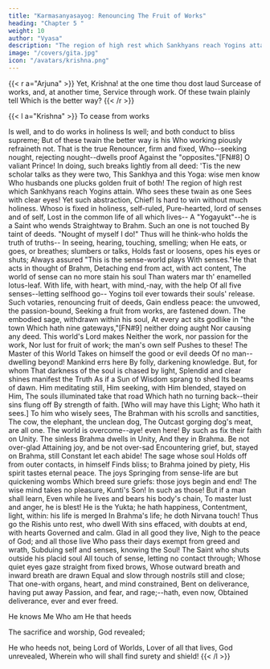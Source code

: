 ```yaml
---
title: "Karmasanyasayog: Renouncing The Fruit of Works"
heading: "Chapter 5 "
weight: 10
author: "Vyasa"
description: "The region of high rest which Sankhyans reach Yogins attain"
image: "/covers/gita.jpg"
icon: "/avatars/krishna.png"
---
```




{{< r a="Arjuna" >}}
Yet, Krishna! at the one time thou dost laud
Surcease of works, and, at another time,
Service through work. Of these twain plainly tell
Which is the better way?
{{< /r >}}


{{< l a="Krishna" >}}
To cease from works

Is well, and to do works in holiness
Is well; and both conduct to bliss supreme;
But of these twain the better way is his
Who working piously refraineth not.
That is the true Renouncer, firm and fixed,
Who--seeking nought, rejecting nought--dwells proof
Against the "opposites."[FN#8] O valiant Prince!
In doing, such breaks lightly from all deed:
'Tis the new scholar talks as they were two,
This Sankhya and this Yoga: wise men know
Who husbands one plucks golden fruit of both!
The region of high rest which Sankhyans reach
Yogins attain. Who sees these twain as one
Sees with clear eyes! Yet such abstraction, Chief!
Is hard to win without much holiness.
Whoso is fixed in holiness, self-ruled,
Pure-hearted, lord of senses and of self,
Lost in the common life of all which lives--
A "Yogayukt"--he is a Saint who wends
Straightway to Brahm. Such an one is not touched
By taint of deeds. "Nought of myself I do!"
Thus will he think-who holds the truth of truths--
In seeing, hearing, touching, smelling; when
He eats, or goes, or breathes; slumbers or talks,
Holds fast or loosens, opes his eyes or shuts;
Always assured "This is the sense-world plays
With senses."He that acts in thought of Brahm,
Detaching end from act, with act content,
The world of sense can no more stain his soul
Than waters mar th' enamelled lotus-leaf.
With life, with heart, with mind,-nay, with the help
Of all five senses--letting selfhood go--
Yogins toil ever towards their souls' release.
Such votaries, renouncing fruit of deeds,
Gain endless peace: the unvowed, the passion-bound,
Seeking a fruit from works, are fastened down.
The embodied sage, withdrawn within his soul,
At every act sits godlike in "the town
Which hath nine gateways,"[FN#9] neither doing aught
Nor causing any deed. This world's Lord makes
Neither the work, nor passion for the work,
Nor lust for fruit of work; the man's own self
Pushes to these! The Master of this World
Takes on himself the good or evil deeds
Of no man--dwelling beyond! Mankind errs here
By folly, darkening knowledge. But, for whom
That darkness of the soul is chased by light,
Splendid and clear shines manifest the Truth
As if a Sun of Wisdom sprang to shed
Its beams of dawn. Him meditating still,
Him seeking, with Him blended, stayed on Him,
The souls illuminated take that road
Which hath no turning back--their sins flung off
By strength of faith. [Who will may have this Light;
Who hath it sees.] To him who wisely sees,
The Brahman with his scrolls and sanctities,
The cow, the elephant, the unclean dog,
The Outcast gorging dog's meat, are all one.
The world is overcome--aye! even here!
By such as fix their faith on Unity.
The sinless Brahma dwells in Unity,
And they in Brahma. Be not over-glad
Attaining joy, and be not over-sad
Encountering grief, but, stayed on Brahma, still
Constant let each abide! The sage whose soul
Holds off from outer contacts, in himself
Finds bliss; to Brahma joined by piety,
His spirit tastes eternal peace. The joys
Springing from sense-life are but quickening wombs
Which breed sure griefs: those joys begin and end!
The wise mind takes no pleasure, Kunti's Son!
In such as those! But if a man shall learn,
Even while he lives and bears his body's chain,
To master lust and anger, he is blest!
He is the Yukta; he hath happiness,
Contentment, light, within: his life is merged
In Brahma's life; he doth Nirvana touch!
Thus go the Rishis unto rest, who dwell
With sins effaced, with doubts at end, with hearts
Governed and calm. Glad in all good they live,
Nigh to the peace of God; and all those live
Who pass their days exempt from greed and wrath,
Subduing self and senses, knowing the Soul!
The Saint who shuts outside his placid soul
All touch of sense, letting no contact through;
Whose quiet eyes gaze straight from fixed brows,
Whose outward breath and inward breath are drawn
Equal and slow through nostrils still and close;
That one-with organs, heart, and mind constrained,
Bent on deliverance, having put away
Passion, and fear, and rage;--hath, even now,
Obtained deliverance, ever and ever freed.

He knows Me Who am He that heeds

The sacrifice and worship, God revealed;

He who heeds not, being Lord of Worlds,
Lover of all that lives, God unrevealed,
Wherein who will shall find surety and shield!
{{< /l >}}




